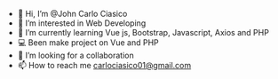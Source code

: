 - 👋 Hi, I’m @John Carlo Ciasico
- 👀 I’m interested in Web Developing
- 🌱 I’m currently learning Vue js, Bootstrap, Javascript, Axios and PHP
- 💻 Been make project on Vue and PHP
- 💞️ I’m looking for a collaboration
- 📫 How to reach me carlociasico01@gmail.com

<!---
JCciasico/JCciasico is a ✨ special ✨ repository because its `README.md` (this file) appears on your GitHub profile.
You can click the Preview link to take a look at your changes.
--->
